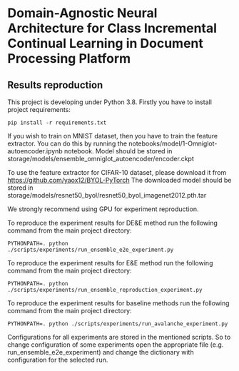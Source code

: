 # Domain-Agnostic Neural Architecture for Class Incremental Continual Learning in Document Processing Platform

## Results reproduction

This project is developing under Python 3.8. Firstly you have to install project requirements:

```shell
pip install -r requirements.txt
```

If you wish to train on MNIST dataset, then you have to train the feature extractor. You can do this by running the notebooks/model/1-Omniglot-autoencoder.ipynb notebook. Model should be stored in storage/models/ensemble_omniglot_autoencoder/encoder.ckpt

To use the feature extractor for CIFAR-10 dataset, please download it from https://github.com/yaox12/BYOL-PyTorch
The downloaded model should be stored in storage/models/resnet50_byol/resnet50_byol_imagenet2012.pth.tar

We strongly recommend using GPU for experiment reproduction.

To reproduce the experiment results for DE&E method run the following command from the main project directory:

```shell
PYTHONPATH=. python ./scripts/experiments/run_ensemble_e2e_experiment.py
```

To reproduce the experiment results for E&E method run the following command from the main project directory:

```shell
PYTHONPATH=. python ./scripts/experiments/run_ensemble_reproduction_experiment.py
```

To reproduce the experiment results for baseline methods run the following command from the main project directory:

```shell
PYTHONPATH=. python ./scripts/experiments/run_avalanche_experiment.py
```

Configurations for all experiments are stored in the mentioned scripts. So to 
change configuration of some experiments open the appropriate file (e.g. run_ensemble_e2e_experiment)
 and change the dictionary with configuration for the selected run.
